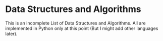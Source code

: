 # Data Structures and Algorithms

This is an incomplete List of Data Structures and Algorithms.
All are implemented in Python only at this point (But I might add other languages later).